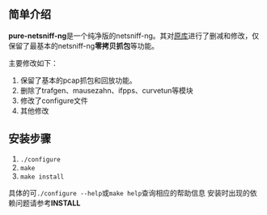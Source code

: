
## 简单介绍

**pure-netsniff-ng**是一个纯净版的netsniff-ng。其对[原库](https://github.com/netsniff-ng/netsniff-ng)进行了删减和修改，仅保留了最基本的netsniff-ng**零拷贝抓包**等功能。

主要修改如下：

1. 保留了基本的pcap抓包和回放功能。
2. 删除了trafgen、mausezahn、ifpps、curvetun等模块
3. 修改了configure文件
4. 其他修改


## 安装步骤
1. `./configure`
2. `make`
3. `make install`

具体的可`./configure --help`或`make help`查询相应的帮助信息
安装时出现的依赖问题请参考**INSTALL**
